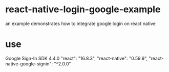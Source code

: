 # react-native-login-google-example
an example demonstrates how to integrate google login on react native
# use 
Google Sign-In SDK 4.4.0
"react": "16.8.3",
"react-native": "0.59.9",
"react-native-google-signin": "^2.0.0"

